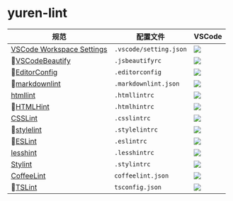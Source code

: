 # yuren-lint

|规范|配置文件|VSCode|
|---|---|---|
|[VSCode Workspace Settings](https://code.visualstudio.com/docs/getstarted/settings)|`.vscode/setting.json`|![](https://img.shields.io/badge/style-true-green.svg?label=default)|
|🏅[VSCodeBeautify](https://github.com/HookyQR/VSCodeBeautify)|`.jsbeautifyrc`|[![](https://img.shields.io/badge/style-true-green.svg?label=plugin)](https://marketplace.visualstudio.com/items?itemName=HookyQR.beautify)|
|🏅[EditorConfig](http://editorconfig.org/)|`.editorconfig`|[![](https://img.shields.io/badge/style-true-green.svg?label=plugin)](https://marketplace.visualstudio.com/items?itemName=EditorConfig.EditorConfig)|
|🏅[markdownlint](https://github.com/DavidAnson/markdownlint)|`.markdownlint.json`|[![](https://img.shields.io/badge/style-true-green.svg?label=plugin)](https://marketplace.visualstudio.com/items?itemName=DavidAnson.vscode-markdownlint)|
|[htmllint](https://github.com/htmllint/htmllint)|`.htmllintrc`|![](https://img.shields.io/badge/style-false-red.svg?label=plugin)|
|🏅[HTMLHint](https://github.com/yaniswang/HTMLHint)|`.htmlhintrc`|[![](https://img.shields.io/badge/style-true-green.svg?label=plugin)](https://marketplace.visualstudio.com/items?itemName=mkaufman.HTMLHint)|
|[CSSLint](https://github.com/CSSLint/csslint)|`.csslintrc`|![](https://img.shields.io/badge/style-false-red.svg?label=plugin)|
|🏅[stylelint](https://stylelint.io/)|`.stylelintrc`|[![](https://img.shields.io/badge/style-true-green.svg?label=plugin)](https://marketplace.visualstudio.com/items?itemName=shinnn.stylelint)|
|🏅[ESLint](http://eslint.cn/)|`.eslintrc`|[![](https://img.shields.io/badge/style-true-green.svg?label=plugin)](https://marketplace.visualstudio.com/items?itemName=dbaeumer.vscode-eslint)|
|[lesshint](https://github.com/lesshint/lesshint)|`.lesshintrc`|![](https://img.shields.io/badge/style-false-red.svg?label=plugin)|
|[Stylint](https://simenb.github.io/stylint/)|`.stylintrc`|![](https://img.shields.io/badge/style-false-red.svg?label=plugin)|
|[CoffeeLint](http://www.coffeelint.org/)|`coffeelint.json`|[![](https://img.shields.io/badge/style-true-green.svg?label=plugin)](https://marketplace.visualstudio.com/items?itemName=slb235.vscode-coffeelint)|
|🚫[TSLint](https://palantir.github.io/tslint/)|`tsconfig.json`|[![](https://img.shields.io/badge/style-true-green.svg?label=plugin)](https://marketplace.visualstudio.com/items?itemName=eg2.tslint)|
